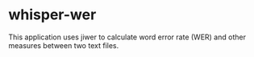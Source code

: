 # whisper-wer

This application uses jiwer to calculate word error rate (WER) and other measures between two text files.
